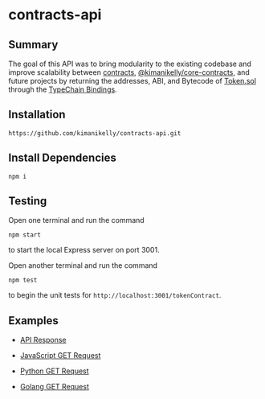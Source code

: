 # contracts-api

## Summary

The goal of this API was to bring modularity to the existing codebase and improve scalability between [contracts](https://github.com/kimanikelly/contracts), [@kimanikelly/core-contracts](https://www.npmjs.com/package/@kimanikelly/core-contracts), and future projects by returning the addresses, ABI, and Bytecode of [Token.sol](https://github.com/kimanikelly/contracts/blob/main/contracts/Token.sol) through the [TypeChain Bindings](https://github.com/kimanikelly/contracts/blob/main/typechain/factories/Token__factory.ts).

## Installation

```
https://github.com/kimanikelly/contracts-api.git
```

## Install Dependencies

```
npm i
```

## Testing

Open one terminal and run the command

```
npm start
```

to start the local Express server on port 3001.

Open another terminal and run the command

```
npm test
```

to begin the unit tests for `http://localhost:3001/tokenContract`.

## Examples

- [API Response](docs/response.png)

- [JavaScript GET Request](docs/javascript.md)

- [Python GET Request](docs/python.md)

- [Golang GET Request](docs/golang.md)
